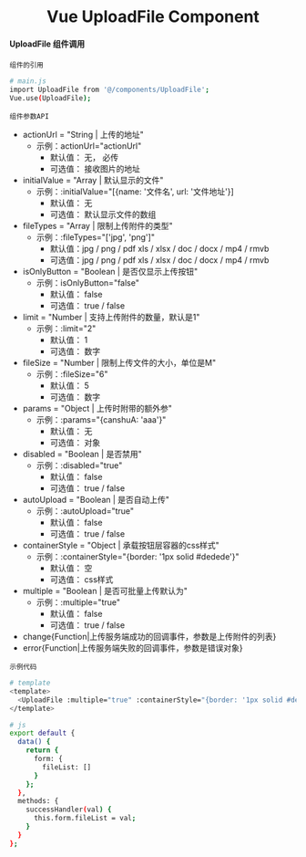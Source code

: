 <h1 align="center">
Vue UploadFile Component
</h1>

#### UploadFile 组件调用

`组件的引用`

```bash
# main.js
import UploadFile from '@/components/UploadFile';
Vue.use(UploadFile);
```

`组件参数API`

- actionUrl = "String | 上传的地址"
  - 示例：actionUrl="actionUrl"
    - 默认值： 无， 必传
    - 可选值： 接收图片的地址
- initialValue = "Array | 默认显示的文件"
  - 示例：:initialValue="[{name: '文件名', url: '文件地址'}]
    - 默认值： 无
    - 可选值： 默认显示文件的数组
- fileTypes = "Array | 限制上传附件的类型"
  - 示例：:fileTypes="['jpg', 'png']"
    - 默认值：jpg / png / pdf xls / xlsx / doc / docx / mp4 / rmvb
    - 可选值：jpg / png / pdf xls / xlsx / doc / docx / mp4 / rmvb
- isOnlyButton = "Boolean | 是否仅显示上传按钮"
  - 示例：isOnlyButton="false"
    - 默认值： false
    - 可选值： true / false
- limit = "Number | 支持上传附件的数量，默认是1"
  - 示例：:limit="2"
    - 默认值： 1
    - 可选值： 数字
- fileSize = "Number | 限制上传文件的大小，单位是M"
  - 示例：:fileSize="6"
    - 默认值： 5
    - 可选值： 数字
- params = "Object | 上传时附带的额外参"
  - 示例：:params="{canshuA: 'aaa'}"
    - 默认值： 无
    - 可选值： 对象
- disabled = "Boolean | 是否禁用"
  - 示例：:disabled="true"
    - 默认值： false
    - 可选值： true / false
- autoUpload = "Boolean | 是否自动上传"
  - 示例：:autoUpload="true"
    - 默认值： false
    - 可选值： true / false
- containerStyle = "Object | 承载按钮层容器的css样式"
  - 示例：:containerStyle="{border: '1px solid #dedede'}"
    - 默认值： 空
    - 可选值： css样式
- multiple = "Boolean | 是否可批量上传默认为"
  - 示例：:multiple="true"
    - 默认值： false
    - 可选值： true / false
- change{Function|上传服务端成功的回调事件，参数是上传附件的列表}
- error{Function|上传服务端失败的回调事件，参数是错误对象}

`示例代码`

```bash
# template
<template>
  <UploadFile :multiple="true" :containerStyle="{border: '1px solid #dedede'}" :autoUpload="true" :disabled="false" :params="{canshu: 'aaa'}" :fileSize="6" :limit="2" :isOnlyButton="false" :fileTypes="['jpg', 'png']" actionUrl="actionUrl" :initialValue="[{name: '文件名', url: '文件地址'}]"/>
</template>

# js
export default {
  data() {
    return {
      form: {
        fileList: []
      }
    };
  },
  methods: {
    successHandler(val) {
      this.form.fileList = val;
    }
  }
};
```
